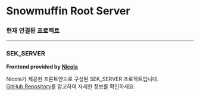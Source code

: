 # Snowmuffin Root Server

### 현재 연결된 프로젝트

---

### SEK_SERVER
**Frontend provided by [Nicola](https://github.com/ygkim1504/sek_server_demo)**

Nicola가 제공한 프론트엔드로 구성된 SEK_SERVER 프로젝트입니다.  
[GitHub Repository](https://github.com/ygkim1504/sek_server_demo)를 참고하여 자세한 정보를 확인하세요.
